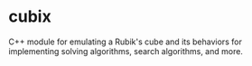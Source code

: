 # cubix
C++ module for emulating a Rubik's cube and its behaviors for implementing solving algorithms, search algorithms, and more.
